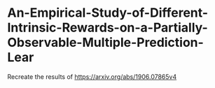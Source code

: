 # An-Empirical-Study-of-Different-Intrinsic-Rewards-on-a-Partially-Observable-Multiple-Prediction-Lear
Recreate the results of https://arxiv.org/abs/1906.07865v4
